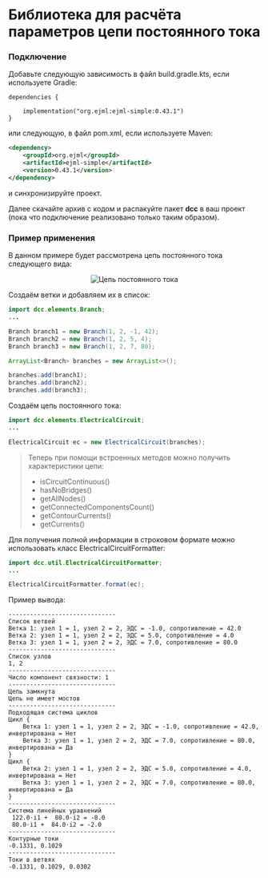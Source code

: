 # Библиотека для расчёта параметров цепи постоянного тока

### Подключение

Добавьте следующую зависимость в файл build.gradle.kts, если используете Gradle:
```Gradle
dependencies {

	implementation("org.ejml:ejml-simple:0.43.1")
}
```
или следующую, в файл pom.xml, если используете Maven:
```XML
<dependency>
    <groupId>org.ejml</groupId>
    <artifactId>ejml-simple</artifactId>
    <version>0.43.1</version>
</dependency>
```
и синхронизируйте проект.

Далее скачайте архив с кодом и распакуйте пакет **dcc** в ваш проект (пока что подключение реализовано только таким образом).

### Пример применения
В данном примере будет рассмотрена цепь постоянного тока следующего вида:
<p align="center">
    <img src="https://github.com/user-attachments/assets/d5065a40-327b-47c3-b3b7-a7ac7f54fe1b" alt="Цепь постоянного тока">
</p>

Создаём ветки и добавляем их в список:
```Java
import dcc.elements.Branch;
...

Branch branch1 = new Branch(1, 2, -1, 42);
Branch branch2 = new Branch(1, 2, 5, 4);
Branch branch3 = new Branch(1, 2, 7, 80);

ArrayList<Branch> branches = new ArrayList<>();

branches.add(branch1);
branches.add(branch2);
branches.add(branch3);
```

Создаём цепь постоянного тока:
```Java
import dcc.elements.ElectricalCircuit;
...

ElectricalCircuit ec = new ElectricalCircuit(branches);
```

>Теперь при помощи встроенных методов можно получить характеристики цепи:
>
> - isCircuitContinuous()
> - hasNoBridges()
> - getAllNodes()
> - getConnectedComponentsCount()
> - getContourCurrents()
> - getCurrents()

Для получения полной информации в строковом формате можно использовать класс ElectricalCircuitFormatter:

```Java
import dcc.util.ElectricalCircuitFormatter;
...

ElectricalCircuitFormatter.format(ec);
```

Пример вывода:

```
------------------------------
Список ветвей
Ветка 1: узел 1 = 1, узел 2 = 2, ЭДС = -1.0, сопротивление = 42.0
Ветка 2: узел 1 = 1, узел 2 = 2, ЭДС = 5.0, сопротивление = 4.0
Ветка 3: узел 1 = 1, узел 2 = 2, ЭДС = 7.0, сопротивление = 80.0
------------------------------
Список узлов
1, 2
------------------------------
Число компонент связности: 1
------------------------------
Цепь замкнута
Цепь не имеет мостов
------------------------------
Подходящая система циклов
Цикл {
	Ветка 1: узел 1 = 1, узел 2 = 2, ЭДС = -1.0, сопротивление = 42.0, инвертирована = Нет
	Ветка 3: узел 1 = 1, узел 2 = 2, ЭДС = 7.0, сопротивление = 80.0, инвертирована = Да
}
Цикл {
	Ветка 2: узел 1 = 1, узел 2 = 2, ЭДС = 5.0, сопротивление = 4.0, инвертирована = Нет
	Ветка 3: узел 1 = 1, узел 2 = 2, ЭДС = 7.0, сопротивление = 80.0, инвертирована = Да
}
------------------------------
Система линейных уравнений
 122.0⋅i1 +  80.0⋅i2 = -8.0
 80.0⋅i1 +  84.0⋅i2 = -2.0
------------------------------
Контурные токи
-0.1331, 0.1029
------------------------------
Токи в ветвях
-0.1331, 0.1029, 0.0302
```
